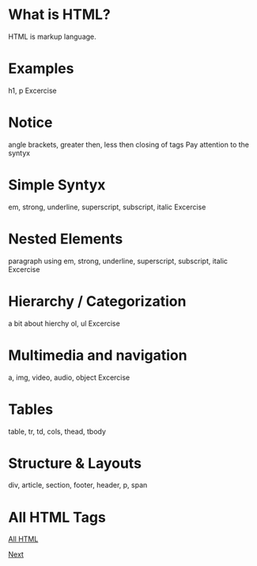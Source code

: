 # What is HTML?
  HTML is markup language.  
  
  
# Examples
  h1, p
  Excercise

# Notice
  angle brackets, greater then, less then
  closing of tags
  Pay attention to the syntyx
  
# Simple Syntyx
  em, strong, underline, superscript, subscript, italic 
  Excercise
  
# Nested Elements
  paragraph using em, strong, underline, superscript, subscript, italic 
  Excercise

# Hierarchy / Categorization
  a bit about hierchy 
  ol, ul
  Excercise

# Multimedia and navigation
  a, img, video, audio, object
  Excercise

# Tables
  table, tr, td, cols, thead, tbody
  
# Structure & Layouts
  div, article, section, footer, header, p, span

# All HTML Tags
  [All HTML](https://www.labnol.org/tech/test-html-elements/20730/)


[Next](2.CSS.md)